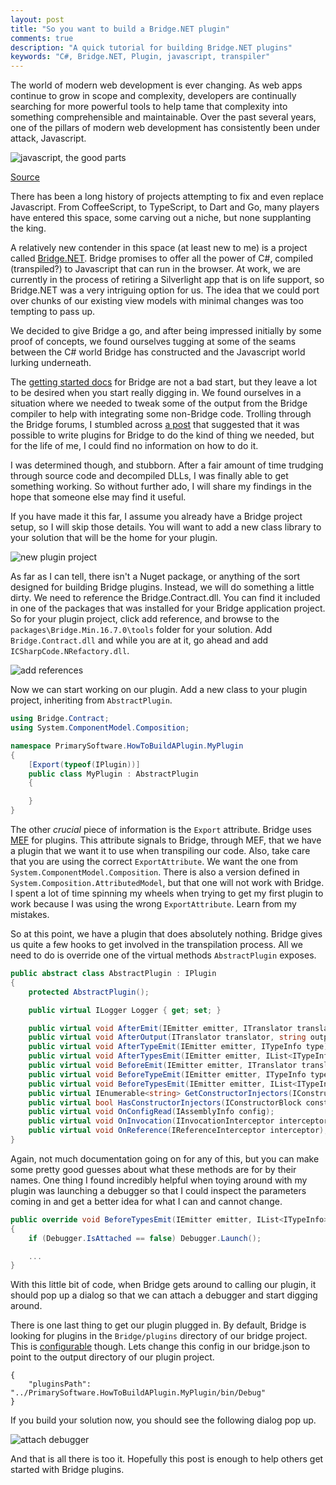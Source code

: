 ```yaml
---
layout: post
title: "So you want to build a Bridge.NET plugin"
comments: true
description: "A quick tutorial for building Bridge.NET plugins"
keywords: "C#, Bridge.NET, Plugin, javascript, transpiler"
---
```


The world of modern web development is ever changing.  As web apps continue to grow in scope and
complexity, developers are continually searching for more powerful tools to help tame that
complexity into something comprehensible and maintainable.  Over the past several years, one of
the pillars of modern web development has consistently been under attack, Javascript.

![javascript, the good parts](https://primarilysoftware.github.io/downloads/2018-01-08-so-you-want-to-make-a-bridge-net-plugin/javascript-the-good-parts.jpg)

[Source](https://twitter.com/anler/status/627601099097251840)

There has been a long history of projects attempting to fix and even replace Javascript.  From
CoffeeScript, to TypeScript, to Dart and Go, many players have entered this space, some carving
out a niche, but none supplanting the king.

A relatively new contender in this space (at least new to me) is a project called
[Bridge.NET](https://bridge.net/).  Bridge promises to offer all the power of C#, compiled (transpiled?)
to Javascript that can run in the browser.  At work, we are currently in the process of retiring
a Silverlight app that is on life support, so Bridge.NET was a very intriguing option for us.  The
idea that we could port over chunks of our existing view models with minimal changes was too
tempting to pass up.

We decided to give Bridge a go, and after being impressed initially by some
proof of concepts, we found ourselves tugging at some of the seams between the C# world Bridge
has constructed and the Javascript world lurking underneath.

The [getting started docs](https://github.com/bridgedotnet/Bridge/wiki) for Bridge are not a bad
start, but they leave a lot to be desired when you start really digging in.  We found ourselves in
a situation where we needed to tweak some of the output from the Bridge compiler to help with
integrating some non-Bridge code.  Trolling through the Bridge forums, I stumbled across
[a post](https://forums.bridge.net/forum/general/extensions-and-plugins/998-documentation-of-how-to-make-a-plugin)
that suggested that it was possible to write plugins for Bridge to do the kind of thing we needed,
but for the life of me, I could find no information on how to do it.

I was determined though, and stubborn.  After a fair amount of time trudging through source code and decompiled DLLs,
I was finally able to get something working.  So without further ado, I will share my findings in the
hope that someone else may find it useful.

If you have made it this far, I assume you already have a Bridge project setup, so I will skip those details.  You
will want to add a new class library to your solution that will be the home for your plugin.

![new plugin project](https://primarilysoftware.github.io/downloads/2018-01-08-so-you-want-to-make-a-bridge-net-plugin/pluginproject.png)

As far as I can tell, there isn't a Nuget package, or anything of the sort designed for building Bridge plugins.
Instead, we will do something a little dirty.  We need to reference the Bridge.Contract.dll.  You can
find it included in one of the packages that was installed for your Bridge application project.  So for your
plugin project, click add reference, and browse to the `packages\Bridge.Min.16.7.0\tools` folder for your solution.
Add `Bridge.Contract.dll` and while you are at it, go ahead and add `ICSharpCode.NRefactory.dll`.

![add references](https://primarilysoftware.github.io/downloads/2018-01-08-so-you-want-to-make-a-bridge-net-plugin/addreferences.PNG)

Now we can start working on our plugin.  Add a new class to your plugin project, inheriting from 
`AbstractPlugin`.

```csharp
using Bridge.Contract;
using System.ComponentModel.Composition;

namespace PrimarySoftware.HowToBuildAPlugin.MyPlugin
{
    [Export(typeof(IPlugin))]
    public class MyPlugin : AbstractPlugin
    {

    }
}
```

The other *crucial* piece of information is the `Export` attribute.  Bridge uses 
[MEF](https://docs.microsoft.com/en-us/dotnet/framework/mef/) for plugins.  This attribute signals
to Bridge, through MEF, that we have a plugin that we want it to use when transpiling our code.  Also,
take care that you are using the correct `ExportAttribute`.  We want the one from 
`System.ComponentModel.Composition`.  There is also a version defined in `System.Composition.AttributedModel`, 
but that one will not work with Bridge.  I spent a lot of time spinning my wheels when trying to get my
first plugin to work because I was using the wrong `ExportAttribute`.  Learn from my mistakes.

So at this point, we have a plugin that does absolutely nothing.  Bridge gives us quite a few hooks
to get involved in the transpilation process.  All we need to do is override one of the virtual methods
`AbstractPlugin` exposes.

```csharp
public abstract class AbstractPlugin : IPlugin
{
    protected AbstractPlugin();

    public virtual ILogger Logger { get; set; }

    public virtual void AfterEmit(IEmitter emitter, ITranslator translator);
    public virtual void AfterOutput(ITranslator translator, string outputPath, bool nocore);
    public virtual void AfterTypeEmit(IEmitter emitter, ITypeInfo type);
    public virtual void AfterTypesEmit(IEmitter emitter, IList<ITypeInfo> types);
    public virtual void BeforeEmit(IEmitter emitter, ITranslator translator);
    public virtual void BeforeTypeEmit(IEmitter emitter, ITypeInfo type);
    public virtual void BeforeTypesEmit(IEmitter emitter, IList<ITypeInfo> types);
    public virtual IEnumerable<string> GetConstructorInjectors(IConstructorBlock constructorBlock);
    public virtual bool HasConstructorInjectors(IConstructorBlock constructorBlock);
    public virtual void OnConfigRead(IAssemblyInfo config);
    public virtual void OnInvocation(IInvocationInterceptor interceptor);
    public virtual void OnReference(IReferenceInterceptor interceptor);
}
```

Again, not much documentation going on for any of this, but you can make some pretty good guesses
about what these methods are for by their names.  One thing I found incredibly helpful when
toying around with my plugin was launching a debugger so that I could inspect the parameters
coming in and get a better idea for what I can and cannot change.

```csharp
public override void BeforeTypesEmit(IEmitter emitter, IList<ITypeInfo> types)
{
    if (Debugger.IsAttached == false) Debugger.Launch();

    ...
}
```

With this little bit of code, when Bridge gets around to calling our plugin, it should pop up a dialog so that
we can attach a debugger and start digging around.

There is one last thing to get our plugin plugged in.  By default, Bridge is looking for plugins in the
`Bridge/plugins` directory of our bridge project.  This is
[configurable](https://github.com/bridgedotnet/Bridge/wiki/global-configuration#pluginspath) though.  Lets change
this config in our bridge.json to point to the output directory of our plugin project.

```
{
    "pluginsPath": "../PrimarySoftware.HowToBuildAPlugin.MyPlugin/bin/Debug"
}
```

If you build your solution now, you should see the following dialog pop up.

![attach debugger](https://primarilysoftware.github.io/downloads/2018-01-08-so-you-want-to-make-a-bridge-net-plugin/debugger.PNG)

And that is all there is too it.  Hopefully this post is enough to help others get started with Bridge plugins.
